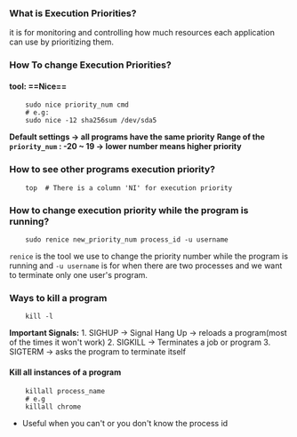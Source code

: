 
### What is Execution Priorities?
it is for monitoring and controlling how much resources each application can use by prioritizing them.


### How To change Execution Priorities?
#### tool: ==Nice==
```
	sudo nice priority_num cmd
	# e.g:
	sudo nice -12 sha256sum /dev/sda5
```

**Default settings -> all programs have the same priority**
**Range of the `priority_num`  : -20 ~ 19  -> lower number means higher priority**

### How to see other programs execution priority?
```
	top  # There is a column 'NI' for execution priority
```


### How to change execution priority while the program is running?

```
	sudo renice new_priority_num process_id -u username
```

`renice` is the tool we use to change the priority number while the program is running and `-u username`  is for when there are two processes and we want to terminate only one user's program.


### Ways to kill a program
```
	kill -l
```

**Important Signals:**
	1. SIGHUP -> Signal Hang Up -> reloads a program(most of the times it won't work)
	2. SIGKILL -> Terminates a job or program
	3. SIGTERM -> asks the program to terminate itself


#### Kill all instances of a program 
```
	killall process_name
	# e.g
	killall chrome
```

- Useful when you can't or you don't know the process id




